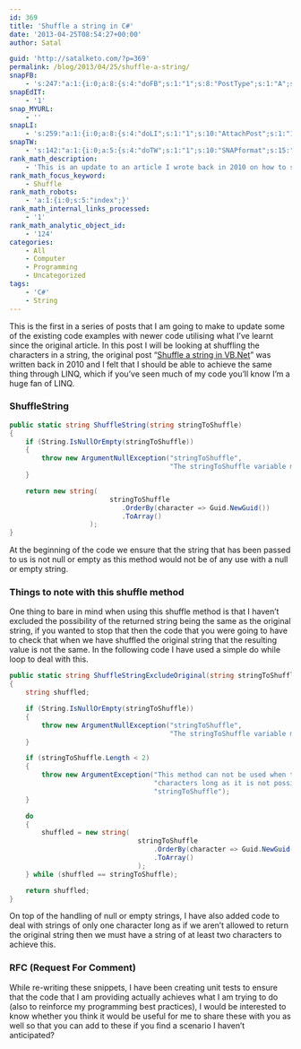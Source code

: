 ```yaml
---
id: 369
title: 'Shuffle a string in C#'
date: '2013-04-25T08:54:27+00:00'
author: Satal

guid: 'http://satalketo.com/?p=369'
permalink: /blog/2013/04/25/shuffle-a-string/
snapFB:
    - 's:247:"a:1:{i:0;a:8:{s:4:"doFB";s:1:"1";s:8:"PostType";s:1:"A";s:10:"AttachPost";s:1:"1";s:10:"SNAPformat";s:51:"New post (%TITLE%) has been published on %SITENAME%";s:9:"isAutoImg";s:1:"A";s:8:"imgToUse";b:0;s:9:"isAutoURL";s:1:"A";s:8:"urlToUse";b:0;}}";'
snapEdIT:
    - '1'
snap_MYURL:
    - ''
snapLI:
    - 's:259:"a:1:{i:0;a:8:{s:4:"doLI";s:1:"1";s:10:"AttachPost";s:1:"1";s:10:"SNAPformat";s:41:"New post has been published on %SITENAME%";s:11:"SNAPformatT";s:18:"New Post - %TITLE%";s:9:"isAutoImg";s:1:"A";s:8:"imgToUse";b:0;s:9:"isAutoURL";s:1:"A";s:8:"urlToUse";b:0;}}";'
snapTW:
    - 's:142:"a:1:{i:0;a:5:{s:4:"doTW";s:1:"1";s:10:"SNAPformat";s:15:"%TITLE% - %URL%";s:8:"attchImg";s:1:"1";s:9:"isAutoImg";s:1:"A";s:8:"imgToUse";b:0;}}";'
rank_math_description:
    - 'This is an update to an article I wrote back in 2010 on how to shuffle the characters in a string, I achieve this through the use of LINQ.'
rank_math_focus_keyword:
    - Shuffle
rank_math_robots:
    - 'a:1:{i:0;s:5:"index";}'
rank_math_internal_links_processed:
    - '1'
rank_math_analytic_object_id:
    - '124'
categories:
    - All
    - Computer
    - Programming
    - Uncategorized
tags:
    - 'C#'
    - String
---
```


This is the first in a series of posts that I am going to make to update some of the existing code examples with newer code utilising what I’ve learnt since the original article. In this post I will be looking at shuffling the characters in a string, the original post “[Shuffle a string in VB.Net](https://samjenkins.com/shuffle-a-string-in-vbnet/ "Shuffle a string in VB.Net")” was written back in 2010 and I felt that I should be able to achieve the same thing through LINQ, which if you’ve seen much of my code you’ll know I’m a huge fan of LINQ.

### ShuffleString

```csharp
public static string ShuffleString(string stringToShuffle)
{
    if (String.IsNullOrEmpty(stringToShuffle))
    {
        throw new ArgumentNullException("stringToShuffle",
                                        "The stringToShuffle variable must not be null or empty");
    }

    return new string(
                         stringToShuffle
                            .OrderBy(character => Guid.NewGuid())
                            .ToArray()
                    );
}
```

At the beginning of the code we ensure that the string that has been passed to us is not null or empty as this method would not be of any use with a null or empty string.

### Things to note with this shuffle method

One thing to bare in mind when using this shuffle method is that I haven’t excluded the possibility of the returned string being the same as the original string, if you wanted to stop that then the code that you were going to have to check that when we have shuffled the original string that the resulting value is not the same. In the following code I have used a simple do while loop to deal with this.

```csharp
public static string ShuffleStringExcludeOriginal(string stringToShuffle)
{
    string shuffled;

    if (String.IsNullOrEmpty(stringToShuffle))
    {
        throw new ArgumentNullException("stringToShuffle",
                                        "The stringToShuffle variable must not be null or empty");
    }

    if (stringToShuffle.Length < 2)
    {
        throw new ArgumentException("This method can not be used when the string to shuffle is less than two " +
                                    "characters long as it is not possible to exclude the original",
                                    "stringToShuffle");
    }

    do
    {
        shuffled = new string(
                                stringToShuffle
                                    .OrderBy(character => Guid.NewGuid())
                                    .ToArray()
                                );
    } while (shuffled == stringToShuffle);

    return shuffled;
}
```

On top of the handling of null or empty strings, I have also added code to deal with strings of only one character long as if we aren’t allowed to return the original string then we must have a string of at least two characters to achieve this.

### RFC (Request For Comment)

While re-writing these snippets, I have been creating unit tests to ensure that the code that I am providing actually achieves what I am trying to do (also to reinforce my programming best practices), I would be interested to know whether you think it would be useful for me to share these with you as well so that you can add to these if you find a scenario I haven’t anticipated?